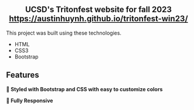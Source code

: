 <h2 align="center">
  UCSD's Tritonfest website for fall 2023<br/>
  <a href="[https://austinhuynh.github.io/tritonfest-fall22/](https://austinhuynh.github.io/tritonfest-win23/)" target="_blank">https://austinhuynh.github.io/tritonfest-win23/</a>
</h2>

This project was built using these technologies.

- HTML
- CSS3
- Bootstrap

## Features

**🎨 Styled with Bootstrap and CSS with easy to customize colors**

**📱 Fully Responsive**
